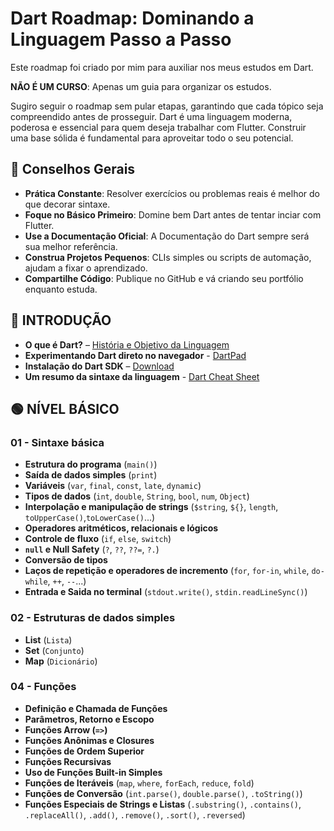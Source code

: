 # **Dart Roadmap: Dominando a Linguagem Passo a Passo**

Este roadmap foi criado por mim para auxiliar nos meus estudos em Dart.

**NÃO É UM CURSO**: Apenas um guia para organizar os estudos.

Sugiro seguir o roadmap sem pular etapas, garantindo que cada tópico seja compreendido antes de prosseguir. Dart é uma linguagem moderna, poderosa e essencial para quem deseja trabalhar com Flutter. Construir uma base sólida é fundamental para aproveitar todo o seu potencial.


## 🌱 **Conselhos Gerais**

* **Prática Constante**: Resolver exercícios ou problemas reais é melhor do que decorar sintaxe.
* **Foque no Básico Primeiro**: Domine bem Dart antes de tentar inciar com Flutter.
* **Use a Documentação Oficial**: A Documentação do Dart sempre será sua melhor referência.
* **Construa Projetos Pequenos**: CLIs simples ou scripts de automação, ajudam a fixar o aprendizado.
* **Compartilhe Código**: Publique no GitHub e vá criando seu portfólio enquanto estuda.


## 🚀 **INTRODUÇÃO**

* **O que é Dart?** – [História e Objetivo da Linguagem](https://www.youtube.com/watch?v=MqGhZDFiVys)
* **Experimentando Dart direto no navegador** - [DartPad](https://dartpad.dev/)
* **Instalação do Dart SDK** – [Download](https://dart.dev/get-dart)
* **Um resumo da sintaxe da linguagem** - [Dart Cheat Sheet](https://github.com/Ricardo7c/Dart-Roadmap/blob/main/cheatsheet.md)


## **🟢 NÍVEL BÁSICO**

### **01 - Sintaxe básica**

* **Estrutura do programa** (`main()`)
* **Saída de dados simples** (`print`)
* **Variáveis** (`var`, `final`, `const`, `late`, `dynamic`)
* **Tipos de dados** (`int`, `double`, `String`, `bool`, `num`, `Object`)
* **Interpolação e manipulação de strings** (`$string`, `${}`, `length`, `toUpperCase()`,`toLowerCase()`...)
* **Operadores aritméticos, relacionais e lógicos**
* **Controle de fluxo** (`if`, `else`, `switch`)
* **`null` e Null Safety** (`?`, `??`, `??=`, `?.`)
* **Conversão de tipos**
* **Laços de repetição e operadores de incremento** (`for`, `for-in`, `while`, `do-while`, `++`, `--`...)
* **Entrada e Saida no terminal** (`stdout.write()`, `stdin.readLineSync()`)


### **02 - Estruturas de dados simples**

* **List**  (`Lista`)
* **Set** (`Conjunto`)
* **Map** (`Dicionário`)


### **04 - Funções**

* **Definição e Chamada de Funções**
* **Parâmetros, Retorno e Escopo**
* **Funções Arrow (`=>`)**
* **Funções Anônimas e Closures**
* **Funções de Ordem Superior**
* **Funções Recursivas**
* **Uso de Funções Built-in Simples**
* **Funções de Iteráveis** (`map`, `where`, `forEach`, `reduce`, `fold`)
* **Funções de Conversão** (`int.parse()`, `double.parse()`, `.toString()`)
* **Funções Especiais de Strings e Listas** (`.substring()`, `.contains()`, `.replaceAll()`, `.add()`, `.remove()`, `.sort()`, `.reversed`)

